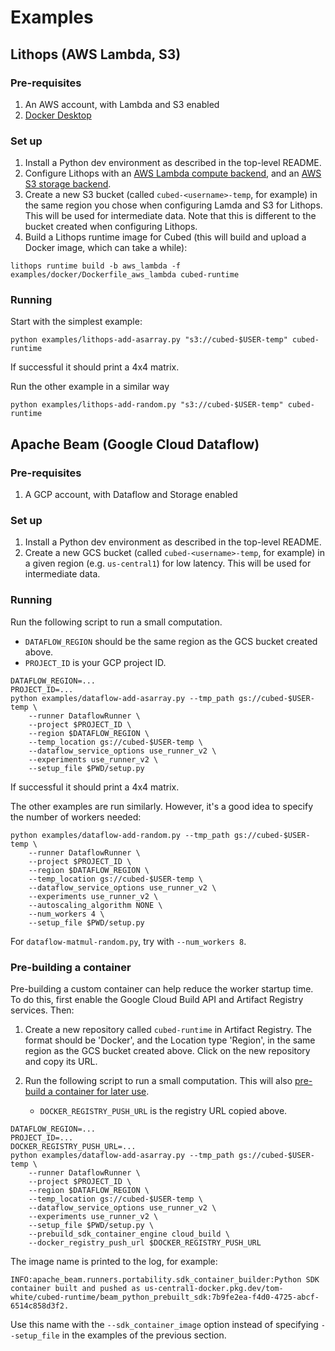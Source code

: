 # Examples

## Lithops (AWS Lambda, S3)

### Pre-requisites

1. An AWS account, with Lambda and S3 enabled
2. [Docker Desktop](https://docs.docker.com/get-docker/)

### Set up

1. Install a Python dev environment as described in the top-level README.
2. Configure Lithops with an [AWS Lambda compute backend](https://lithops-cloud.github.io/docs/source/compute_config/aws_lambda.html), and an [AWS S3 storage backend](https://lithops-cloud.github.io/docs/source/storage_config/aws_s3.html).
3. Create a new S3 bucket (called `cubed-<username>-temp`, for example) in the same region you chose when configuring Lamda and S3 for Lithops. This will be used for intermediate data. Note that this is different to the bucket created when configuring Lithops.
4. Build a Lithops runtime image for Cubed (this will build and upload a Docker image, which can take a while):

```shell
lithops runtime build -b aws_lambda -f examples/docker/Dockerfile_aws_lambda cubed-runtime
```

### Running

Start with the simplest example:

```shell
python examples/lithops-add-asarray.py "s3://cubed-$USER-temp" cubed-runtime
```

If successful it should print a 4x4 matrix.

Run the other example in a similar way

```shell
python examples/lithops-add-random.py "s3://cubed-$USER-temp" cubed-runtime
```

## Apache Beam (Google Cloud Dataflow)

### Pre-requisites

1. A GCP account, with Dataflow and Storage enabled

### Set up

1. Install a Python dev environment as described in the top-level README.
2. Create a new GCS bucket (called `cubed-<username>-temp`, for example) in a given region (e.g. `us-central1`) for low latency. This will be used for intermediate data.

### Running

Run the following script to run a small computation.

- `DATAFLOW_REGION` should be the same region as the GCS bucket created above.
- `PROJECT_ID` is your GCP project ID.

```shell
DATAFLOW_REGION=...
PROJECT_ID=...
python examples/dataflow-add-asarray.py --tmp_path gs://cubed-$USER-temp \
    --runner DataflowRunner \
    --project $PROJECT_ID \
    --region $DATAFLOW_REGION \
    --temp_location gs://cubed-$USER-temp \
    --dataflow_service_options use_runner_v2 \
    --experiments use_runner_v2 \
    --setup_file $PWD/setup.py
```

If successful it should print a 4x4 matrix.

The other examples are run similarly. However, it's a good idea to specify the number of workers needed:

```shell
python examples/dataflow-add-random.py --tmp_path gs://cubed-$USER-temp \
    --runner DataflowRunner \
    --project $PROJECT_ID \
    --region $DATAFLOW_REGION \
    --temp_location gs://cubed-$USER-temp \
    --dataflow_service_options use_runner_v2 \
    --experiments use_runner_v2 \
    --autoscaling_algorithm NONE \
    --num_workers 4 \
    --setup_file $PWD/setup.py
```

For `dataflow-matmul-random.py`, try with `--num_workers 8`.

### Pre-building a container

Pre-building a custom container can help reduce the worker startup time. To do this, first enable the Google Cloud Build API and Artifact Registry services. Then:

1. Create a new repository called `cubed-runtime` in Artifact Registry. The format should be 'Docker', and the Location type 'Region', in the same region as the GCS bucket created above. Click on the new repository and copy its URL.
2. Run the following script to run a small computation. This will also [pre-build a container for later use](https://cloud.google.com/dataflow/docs/guides/using-custom-containers#prebuild).

   - `DOCKER_REGISTRY_PUSH_URL` is the registry URL copied above.

```shell
DATAFLOW_REGION=...
PROJECT_ID=...
DOCKER_REGISTRY_PUSH_URL=...
python examples/dataflow-add-asarray.py --tmp_path gs://cubed-$USER-temp \
    --runner DataflowRunner \
    --project $PROJECT_ID \
    --region $DATAFLOW_REGION \
    --temp_location gs://cubed-$USER-temp \
    --dataflow_service_options use_runner_v2 \
    --experiments use_runner_v2 \
    --setup_file $PWD/setup.py \
    --prebuild_sdk_container_engine cloud_build \
    --docker_registry_push_url $DOCKER_REGISTRY_PUSH_URL
```

The image name is printed to the log, for example:

```
INFO:apache_beam.runners.portability.sdk_container_builder:Python SDK container built and pushed as us-central1-docker.pkg.dev/tom-white/cubed-runtime/beam_python_prebuilt_sdk:7b9fe2ea-f4d0-4725-abcf-6514c858d3f2.
```

Use this name with the `--sdk_container_image` option instead of specifying `--setup_file` in the examples of the previous section.
